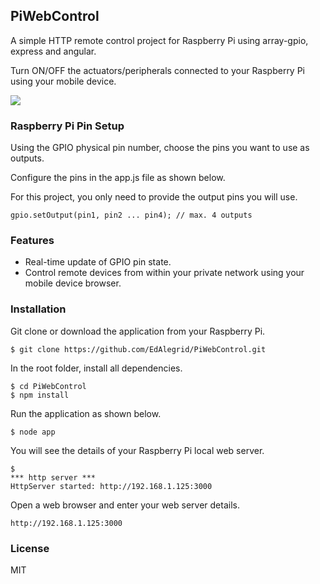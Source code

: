 ## PiWebControl

A simple HTTP remote control project for Raspberry Pi using array-gpio, express and angular.

Turn ON/OFF the actuators/peripherals connected to your Raspberry Pi using your mobile device.

![](https://github.com/EdoLabWorks/ximgs/blob/master/raspberry-remote1.png)

### Raspberry Pi Pin Setup

Using the GPIO physical pin number, choose the pins you want to use as outputs.

Configure the pins in the app.js file as shown below.

For this project, you only need to provide the output pins you will use.

~~~~
gpio.setOutput(pin1, pin2 ... pin4); // max. 4 outputs
~~~~

### Features

- Real-time update of GPIO pin state.
- Control remote devices from within your private network using your mobile device browser.  

### Installation 

Git clone or download the application from your Raspberry Pi.
```console
$ git clone https://github.com/EdAlegrid/PiWebControl.git
```

In the root folder, install all dependencies.
```console
$ cd PiWebControl
$ npm install
```

Run the application as shown below. 
```console
$ node app
```

You will see the details of your Raspberry Pi local web server.
```console
$ 
*** http server ***
HttpServer started: http://192.168.1.125:3000
```

Open a web browser and enter your web server details.
```console
http://192.168.1.125:3000
```

### License

MIT
